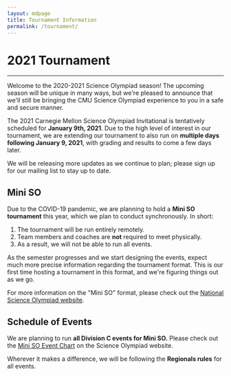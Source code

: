 ```yaml
---
layout: mdpage
title: Tournament Information
permalink: /tournament/
---
```


# 2021 Tournament
<hr>

Welcome to the 2020-2021 Science Olympiad season! The upcoming season will be
unique in many ways, but we're pleased to announce that we'll still be bringing
the CMU Science Olympiad experience to you in a safe and secure manner.

The 2021 Carnegie Mellon Science Olympiad Invitational is tentatively scheduled
for **January 9th, 2021**. Due to the high level of interest in our tournament,
we are extending our tournament to also run on **multiple days following
January 9, 2021**, with grading and results to come a few days later.

We will be releasing more updates as we continue to plan; please sign up for
our mailing list to stay up to date.

## Mini SO

Due to the COVID-19 pandemic, we are planning to hold a **Mini SO tournament**
this year, which we plan to conduct synchronously. In short:

1. The tournament will be run entirely remotely.
2. Team members and coaches are **not** required to meet physically.
3. As a result, we will not be able to run all events.

As the semester progresses and we start designing the events, expect much more
precise information regarding the tournament format. This is our first time
hosting a tournament in this format, and we're figuring things out as we go.

For more information on the "Mini SO" format, please check out the
<a href="https://www.soinc.org/play/tournaments" target="_blank">National Science Olympiad website</a>.

## Schedule of Events

We are planning to run **all Division C events for Mini SO.** Please check out
the <a
href="https://www.soinc.org/sites/default/files/uploaded_files/2021_MiniEvents_090820.pdf"
target="_blank">Mini SO Event Chart</a> on the Science Olympiad website.

Wherever it makes a difference, we will be following the **Regionals rules**
for all events.
